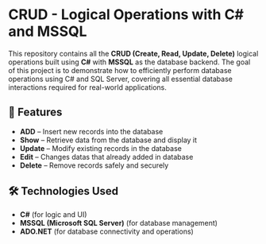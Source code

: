 # CRUD - Logical Operations with C# and MSSQL

This repository contains all the **CRUD (Create, Read, Update, Delete)** logical operations built using **C#** with **MSSQL** as the database backend. The goal of this project is to demonstrate how to efficiently perform database operations using C# and SQL Server, covering all essential database interactions required for real-world applications.

## 🚀 Features

- **ADD** – Insert new records into the database
- **Show** – Retrieve data from the database and display it
- **Update** – Modify existing records in the database
- **Edit** – Changes datas that already added in database
- **Delete** – Remove records safely and securely

## 🛠️ Technologies Used

- **C#** (for logic and UI)  
- **MSSQL (Microsoft SQL Server)** (for database management)  
- **ADO.NET** (for database connectivity and operations)  
